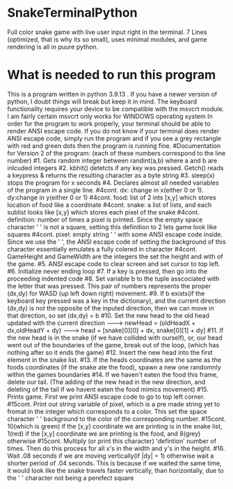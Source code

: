 # SnakeTerminalPython
Full color snake game with live user input right in the terminal. 7 Lines (optimized, that is why its so small), uses minimal modules, and game rendering is all in puure python. 
# What is needed to run this program
This is a program written in python 3.9.13 . If you have a newer version of python, I doubt things will break but keep it in mind. 
The keyboard functionality requires your device to be compatible with the msvcrt module. I am fairly certain msvcrt only works for WINDOWS operating system
In order for the program to work properly, your terminal should be able to render ANSI escape code. If you do not know if your terminal does render ANSI escape code, simply run the program and if you  see a grey rectangle with red and green dots then the program is running fine. 
#Documentation for Version 2 of the program: 
(each of these numbers correspond to the line number)
#1. Gets random integer between randint(a,b) where a and b are inlcuded integers
#2. kbhit() detetcts if any key was pressed. Getch() reads a keypress & returns the resulting character as a byte string
#3. sleep(x) stops the program for x seconds
#4. Declares almost all needed variables of the program in a single line. 
#4cont. dx: change in x(either 0 or 1). dy:change in y(either 0 or 1) 
#4cont. food: list of 2 ints [x,y] which stores location of food like a coordinate
#4cont. snake: a list of lists, and each sublist looks like [x,y] which stores each pixel of the snake
#4cont. definition: number of times a pixel is printed. Since the empty space character ' ' is not a square, setting this definition to 2 lets game look like squares
#4cont. pixel: empty string ' ' with some ANSI escape code inside. Since we use the ' ', the ANSI escape code of setting the background of this character essentially emulates a fully colered in character
#4cont. GameHeight and GameWidth are the integers the set the height and with of the game. 
#5. ANSI escape code to clear screen and set cursor to top left.
#6. Initialize never ending loop
#7. If a key is pressed, then go into the proceeding indented code
#8. Set variable b to the tuple asscociated with the letter that was pressed. This pair of numbers represents the proper (dx,dy) for WASD (up left down right) movement.
#9. If b exists(if the keyboard key pressed was a key in the dictionary), and the current direction (dx,dy) is not the opposite of the inputed direction, then we can move in that direction, so set (dx,dy) = b
#10. Set the new head to the old head updated with the current direction ---> newHead = (oldHeadX + dx,oldHeadY + dy) ---> head = [snake[0][0] + dx, snake[0][1] + dy] 
#11. If the new head is in the snake (if we have collided with ourself), or, our head went out of the boundaries of the game, break out of the loop, (which has nothing after so it ends the game)
#12. Insert the new head into the first element in the snake list.
#13. If the heads coordinates are the same as the foods coordinates (if the snake ate the food), spawn a new one randomnly within the games boundaries
#14. If we haven't eaten the food this frame, delete our tail. (The adding of the new head in the new direction, and deleting of the tail if we havent eaten the food mimics movement)
#15. Prints game. First we print ANSI escape code to go to top left corner.
#15cont. Print out string variable of pixel, which is a pre made string yet to fromat in the integer which corresponds to a color. This set the space character ' ' background to the color of the corresponding number.
#15cont. 10(which is green) if the [x,y] coordinate we are printing is in the snake list, 1(red) if the [x,y] coordinate we are printing is the food, and 8(grey) otherwise
#15cont. Multiply (or print this character) 'defintion' number of times. Then do this process for all x's in the width and y's in the height. 
#16. Wait .08 seconds if we are moving vertically(if |dy| = 1) otherwise wait a shorter period of .04 seconds. This is because if we waited the same time, it would look like the snake travels faster vertically, than horizontally, due to the ' ' character not being a perefect square
